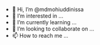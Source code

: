 - 👋 Hi, I’m @mdmohiuddinissa
- 👀 I’m interested in ...
- 🌱 I’m currently learning ...
- 💞️ I’m looking to collaborate on ...
- 📫 How to reach me ...

<!---
mdmohiuddinissa/mdmohiuddinissa is a ✨ special ✨ repository because its `README.md` (this file) appears on your GitHub profile.
You can click the Preview link to take a look at your changes.
--->
